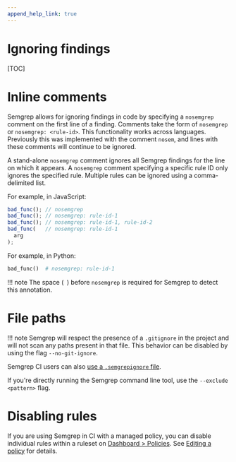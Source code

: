 ```yaml
---
append_help_link: true
---
```


# Ignoring findings

[TOC]

# Inline comments

Semgrep allows for ignoring findings in code by specifying a `nosemgrep` comment on the first line of a finding. Comments take the form of `nosemgrep` or `nosemgrep: <rule-id>`. This functionality works across languages. Previously this was implemented with the comment `nosem`, and lines with these comments will continue to be ignored.

A stand-alone `nosemgrep` comment ignores all Semgrep findings for the line on which it appears. A `nosemgrep` comment specifying a specific rule ID only ignores the specified rule. Multiple rules can be ignored using a comma-delimited list.

For example, in JavaScript:

```javascript
bad_func(); // nosemgrep
bad_func(); // nosemgrep: rule-id-1
bad_func(); // nosemgrep: rule-id-1, rule-id-2
bad_func(   // nosemgrep: rule-id-1
  arg
);
```

For example, in Python:

```python
bad_func()  # nosemgrep: rule-id-1
```

!!! note
    The space (` `) before `nosemgrep` is required for Semgrep to detect this annotation.


# File paths

!!! note
    Semgrep will respect the presence of a `.gitignore` in the project and will not scan any paths present in that file. This behavior can be disabled by using the flag `--no-git-ignore`.

Semgrep CI users can also [use a `.semgrepignore` file](semgrep-ci.md#ignoring-files).

If you're directly running the Semgrep command line tool, use the `--exclude <pattern>` flag.

# Disabling rules

If you are using Semgrep in CI with a managed policy, you can disable individual rules within a ruleset on [Dashboard > Policies](https://semgrep.dev/manage/policies). See [Editing a policy](managing-policy.md#editing-a-policy) for details.
